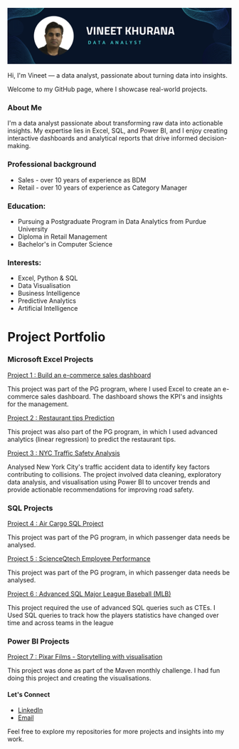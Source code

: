 ![](https://github.com/vibvinit/vibvinit/blob/main/Github%20Banner.png)

Hi, I'm Vineet — a data analyst, passionate about turning data into insights.  

Welcome to my GitHub page, where I showcase real-world projects.

### About Me
I'm a data analyst passionate about transforming raw data into actionable insights. My expertise lies in Excel, SQL, and Power BI, and I enjoy creating interactive dashboards and analytical reports that drive informed decision-making.

### Professional background
* Sales - over 10 years of experience as BDM
* Retail - over 10 years of experience as Category Manager 

### Education:
* Pursuing a Postgraduate Program in Data Analytics from Purdue University
* Diploma in Retail Management
* Bachelor's in Computer Science

 ### Interests:
* Excel, Python & SQL
* Data Visualisation
* Business Intelligence
* Predictive Analytics
* Artificial Intelligence

# Project Portfolio

### Microsoft Excel Projects
[Project 1 : Build an e-commerce sales dashboard](https://github.com/vibvinit/data_analytics_ecommerce_sales_dashboard)

This project was part of the PG program, where I used Excel to create an e-commerce sales dashboard. The dashboard shows the KPI's and insights for the management. 

[Project 2 : Restaurant tips Prediction](https://github.com/vibvinit/predictive_analytics_project)

This project was also part of the PG program, in which I used advanced analytics (linear regression) to predict the restaurant tips. 

[Project 3 : NYC Traffic Safety Analysis](https://github.com/vibvinit/NYC-Traffic-Safety-Analysis)

Analysed New York City's traffic accident data to identify key factors contributing to collisions. The project involved data cleaning, exploratory data analysis, and visualisation using Power BI to uncover trends and provide actionable recommendations for improving road safety.

### SQL Projects
[Project 4 : Air Cargo SQL Project](https://github.com/vibvinit/Air-Cargo-SQL-Project)

This project was part of the PG program, in which passenger data needs be analysed. 

[Project 5 : ScienceQtech Employee Performance](https://github.com/vibvinit/ScienceQtech-Employee-Performace)

This project was part of the PG program, in which passenger data needs be analysed. 

[Project 6 : Advanced SQL Major League Baseball (MLB)](https://github.com/vibvinit/Major-League-Baseball-MLB-)

This project required the use of advanced SQL queries such as CTEs. I Used SQL queries to track how the players statistics have changed over time and across teams in the league

### Power BI Projects
[Project 7 : Pixar Films - Storytelling with visualisation](https://github.com/vibvinit/Pixar-Films-Analysis)

This project was done as part of the Maven monthly challenge. I had fun doing this project and creating the visualisations. 

#### Let's Connect

* [LinkedIn](https://www.linkedin.com/in/khuranavineet/)
* [Email](mailto:vibvinit@outlook.com)

Feel free to explore my repositories for more projects and insights into my work.

<!---
vibvinit/vibvinit is a ✨ special ✨ repository because its `README.md` (this file) appears on your GitHub profile.
You can click the Preview link to take a look at your changes.
--->
